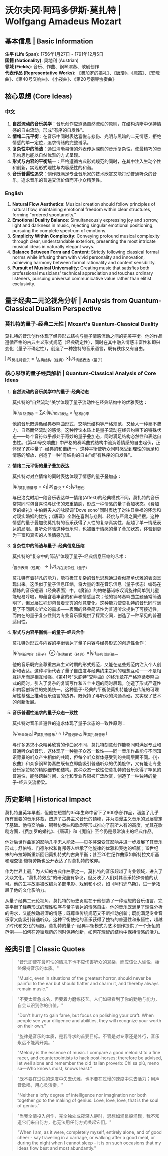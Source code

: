 # 沃尔夫冈·阿玛多伊斯·莫扎特 | Wolfgang Amadeus Mozart

## 基本信息 | Basic Information

**生平 (Life Span)**: 1756年1月27日 - 1791年12月5日  
**国籍 (Nationality)**: 奥地利 (Austrian)  
**领域 (Fields)**: 音乐、作曲、钢琴演奏、歌剧创作  
**代表作品 (Representative Works)**: 《费加罗的婚礼》、《唐璜》、《魔笛》、《安魂曲》、《第40号交响曲》、《小夜曲》、《第20号钢琴协奏曲》

## 核心思想 (Core Ideas)

### 中文
1. **自然流动的音乐美学**：音乐创作应遵循自然流动的原则，在结构清晰中保持情感的自由流动，形成"有序的自发性"。
2. **情绪二元平衡**：在音乐中同时表达喜悦与悲伤、光明与黑暗的二元情感，拒绝情感的单一定位，追求情绪的完整谱系。
3. **复杂性中的简洁**：通过清晰易懂的外表传达深刻的音乐复杂性，使最精巧的音乐构思也能以自然优雅的方式呈现。
4. **形式与内容的平衡统一**：严格遵循古典形式规范的同时，在其中注入生动个性和创新，实现形式理性与内容感性的和谐。
5. **音乐普遍性追求**：创作既满足专业音乐家的技术欣赏又能打动普通听众的音乐，追求音乐的普遍交流价值而非小众精英性。

### English
1. **Natural Flow Aesthetics**: Musical creation should follow principles of natural flow, maintaining emotional freedom within clear structures, forming "ordered spontaneity."
2. **Emotional Duality Balance**: Simultaneously expressing joy and sorrow, light and darkness in music, rejecting singular emotional positioning, pursuing the complete spectrum of emotions.
3. **Simplicity Within Complexity**: Conveying profound musical complexity through clear, understandable exteriors, presenting the most intricate musical ideas in naturally elegant ways.
4. **Balance Between Form and Content**: Strictly following classical formal norms while infusing them with vivid personality and innovation, achieving harmony between formal rationality and content sensibility.
5. **Pursuit of Musical Universality**: Creating music that satisfies both professional musicians' technical appreciation and touches ordinary listeners, pursuing universal communicative value rather than elitist exclusivity.

## 量子经典二元论视角分析 | Analysis from Quantum-Classical Dualism Perspective

### 莫扎特的量子-经典二元性 | Mozart's Quantum-Classical Duality

莫扎特的音乐创作体现了经典形式结构与量子情感流动之间的完美平衡。他的作品遵循严格的古典主义形式规范（经典确定性），同时在其中融入情感丰富性和即兴变化（量子不确定性），创造了一种独特的音乐语言，既有秩序又有自由。

$`
|\psi\rangle_{\text{莫扎特音乐}} = I_{\text{古典结构（经典）}} \times |\psi\rangle_{\text{情感表达（量子）}}
`$

### 核心思想的量子经典解析 | Quantum-Classical Analysis of Core Ideas

1. **自然流动的音乐美学中的量子-经典动态**

   莫扎特的"自然流动"美学体现了量子流动性在经典结构中的优雅表达：

   $`
   |\psi\rangle_{\text{自然流动}} = \sum_i c_i|\psi_i\rangle_{\text{即兴表达}} \times I_{\text{结构约束}}
   `$

   他的音乐既遵循经典奏鸣曲形式、交响乐结构等严格规范，又给人一种毫不费力、自然而然流动的感觉。这种悖论本质上是量子流动在经典约束下的特殊状态——每个音符似乎都处于奇妙的量子叠加态，同时满足结构必然性和表达自由性。《第40号交响曲》中严格的奏鸣曲式结构中流淌着情感的自由起伏，正体现了这种量子-经典的和谐统一。这种平衡使听众同时感受到理性的满足和情感的解放，创造了一种"有结构的自由"或"有秩序的自发性"。

2. **情绪二元平衡的量子叠加表达**

   莫扎特对对立情绪的同时表达体现了情感的量子叠加态：

   $`
   |\psi\rangle_{\text{莫扎特情感}} = c_1|\psi\rangle_{\text{喜悦}} + c_2|\psi\rangle_{\text{悲伤}}
   `$

   与巴洛克时期一段音乐表达单一情绪(Affekt)的经典模式不同，莫扎特的音乐常常同时包含喜悦与忧伤的双重情感，形成一种情感的量子叠加状态。《费加罗的婚礼》中伯爵夫人的咏叹调"Dove sono"同时表达了对往日幸福的怀念和对现实婚姻的忧伤；《唐璜》全剧在喜剧与悲剧、轻佻与严肃之间摇摆。这种情感的量子叠加使莫扎特的音乐获得了人性的复杂真实性，超越了单一情感表达的局限。当听众体验这种音乐时，也被置于情感的量子叠加状态，体验到更为丰富和真实的人类情感光谱。

3. **复杂性中的简洁与量子-经典信息压缩**

   莫扎特的"复杂中的简洁"体现了量子-经典信息压缩的艺术：

   $`
   I_{\text{音乐表面（经典）}} \Rightarrow |\psi\rangle_{\text{内在复杂性（量子）}}
   `$

   莫扎特有着非凡的能力，能将极其复杂的音乐思想通过看似简单优雅的表面呈现出来。这类似于量子信息压缩，将大量的潜在音乐信息（量子状态）编码在精炼的音乐短语（经典表面）中。《魔笛》的帕帕基诺咏叹调旋律简单到儿童能轻易哼唱，却蕴含着丰富的和声和情感层次；他的钢琴奏鸣曲主题通常简洁明了，但发展过程却包含着无穷的创意变化。这种能力使莫扎特的音乐同时满足了不同层次听众的需求——表面的经典简洁性为普通听众提供了可接近性，而内在的量子复杂性则为专业音乐家提供了探索空间，创造了一种罕见的普遍适用性。

4. **形式与内容平衡统一的量子-经典合作**

   莫扎特对形式与内容的平衡表达了量子内容与经典形式的创造性合作：

   $`
   |\psi\rangle_{\text{创新内容（量子）}} \otimes I_{\text{传统形式（经典）}} = |\psi\rangle_{\text{经典创新统一}}
   `$

   他的音乐既完全尊重古典主义时期的形式规范，又能在这些规范内注入个人创新和表达。这种平衡代表了量子自由度与经典约束之间的理想互动——不是相互排斥而是相互增强。《第41号"朱庇特"交响曲》的终乐章在严格遵循奏鸣曲式的同时，引入了复杂的复调写作和五个主题的同时展现，创造了形式严谨性和内容创新性的完美统一。这种量子-经典的平衡使莫扎特能够在传统的可理解性基础上推动音乐语言的边界，既保持了与听众的沟通基础，又实现了艺术的创新发展。

5. **音乐普遍性追求的量子众态一致性**

   莫扎特对音乐普遍性的追求体现了量子众态的一致性原则：

   $`
   \langle\psi_{\text{专业听众}}|\psi_{\text{莫扎特音乐}}\rangle \approx \langle\psi_{\text{普通听众}}|\psi_{\text{莫扎特音乐}}\rangle
   `$

   与许多追求小众精英欣赏的作曲家不同，莫扎特刻意创作能够同时满足专业和普通听众的音乐，这体现了一种量子众态一致性——同一音乐作品能与不同知识背景的听众产生相似的共鸣，但每个听众群体感受到的共鸣层面不同。《小夜曲》和众多钢琴协奏曲既有立即能吸引普通听众的优美旋律，又有能让专业音乐家赞叹的精妙细节和结构。这种众态一致性使莫扎特的音乐获得了罕见的普遍性，能够跨越时间、文化和专业界限被广泛欣赏，创造了一种独特的量子-经典交流桥梁。

## 历史影响 | Historical Impact

莫扎特虽英年早逝，但他在短暂的35年生命中留下了600多部作品，涵盖了几乎所有重要的音乐体裁，塑造了古典主义音乐的顶峰，并为浪漫主义音乐的发展奠定了基础。他将交响曲、钢琴协奏曲和歌剧等形式推向了前所未有的高度，尤其在歌剧方面，《费加罗的婚礼》、《唐璜》和《魔笛》至今仍是最常演出的经典作品。

他对后世作曲家的影响几乎无人能及——贝多芬深受其影响并进一步发展了其音乐形式；舒伯特、门德尔松和肖邦等人继承了他旋律的优雅和表达的细腻；19世纪末的布拉姆斯重新回归莫扎特式的古典平衡；甚至20世纪作曲家如斯特拉文斯基和理查德·施特劳斯也公开表达了对莫扎特的敬仰。

作为世界上最广为人知的古典作曲家之一，莫扎特的音乐超越了专业领域，进入了大众文化。"莫扎特效应"的研究虽有争议，但反映了人们对其音乐特殊价值的认可。他的生平故事被改编为多部电影、戏剧和小说，如《阿玛迪乌斯》，进一步拓展了他的文化影响力。

从量子经典二元论视角，莫扎特的历史贡献在于他创造了一种理想的音乐语言，完美平衡了经典形式的理性秩序与量子表达的情感自由。他的音乐既满足了理性分析的需求，又能触动最深的情感；既尊重传统规范又不断推动创新；既能满足专业音乐家又能吸引普通听众。这种平衡使他的音乐获得了独特的普遍性和永恒性，超越了时代和文化的局限。莫扎特的量子-经典平衡模式为艺术创作提供了一个永恒的范例——如何在遵循规范的同时保持创新，如何在理智的结构中保持情感的活力。

## 经典引言 | Classic Quotes

> "音乐即使在最可怕的情况下也不应伤害听众的耳朵，而应该让人愉悦，始终保持音乐的本质。"
> 
> "Music, even in situations of the greatest horror, should never be painful to the ear but should flatter and charm it, and thereby always remain music."

> "不要太着急成名，但要着力磨练技艺。人们如果看到了你的勤勉与能力，自会认识到你的价值。"
> 
> "Don't hurry to gain fame, but focus on polishing your craft. When people see your diligence and abilities, they will recognize your worth on their own."

> "旋律是音乐的本质，是我寻求的首要目标。不管是对专家还是外行，音乐永远不能离开美。"
> 
> "Melody is the essence of music. I compare a good melodist to a fine racer, and counterpointists to hack post-horses; therefore be advised, let well alone and remember the old Italian proverb: Chi sa più, meno sa—Who knows most, knows least."

> "既不要在过快的速度中失去优雅，也不要在过慢的速度中失去活力；用声音歌唱，用心灵演奏。"
> 
> "Neither a lofty degree of intelligence nor imagination nor both together go to the making of genius. Love, love, love, that is the soul of genius."

> "当我全情投入创作，完全独处或夜深人静时，思想如涌泉般涌现，我不知道它们来自何方，也无法用任何方式唤起它们。"
> 
> "When I am, as it were, completely myself, entirely alone, and of good cheer - say traveling in a carriage, or walking after a good meal, or during the night when I cannot sleep - it is on such occasions that my ideas flow best and most abundantly." 